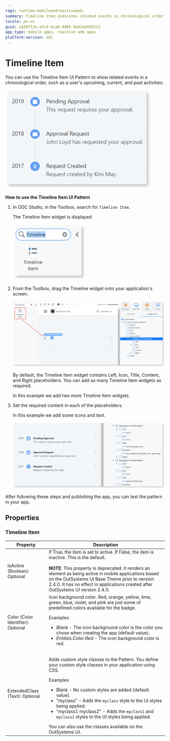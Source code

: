 ```yaml
---
tags: runtime-mobileandreactiveweb;  
summary: Timeline Item indicates related events in chronological order.
locale: en-us
guid: e420ff2a-afcd-4ca6-9d65-9e42ee8d5213
app_type: mobile apps, reactive web apps
platform-version: odc
---
```


# Timeline Item

You can use the Timeline Item UI Pattern to show related events in a chronological order, such as a user's upcoming, current, and past activities.

![](<images/timelineitem-1-ss.png>)

**How to use the Timeline Item UI Pattern**

1. In ODC Studio, in the Toolbox, search for `Timeline Item`.

    The Timeline Item widget is displayed.

    ![](<images/timelineitem-2-ss.png>)

1. From the Toolbox, drag the Timeline widget onto your application's screen.

    ![](<images/timelineitem-3-ss.png?width=800>)

    By default, the Timeline Item widget contains Left, Icon, Title, Content, and Right placeholders. You can add as many Timeline Item widgets as required.

    In this example we add two more Timeline Item widgets.

1. Set the required content in each of the placeholders.

    In this example we add some icons and text.

    ![](<images/timelineitem-4-ss.png>)

After following these steps and publishing the app, you can test the pattern in your app.

## Properties

### Timeline Item

| Property                           | Description                                                                                                                                                                                                                                                                                                                                                                                                                                                                                                                                                                                                                                    |
|------------------------------------|------------------------------------------------------------------------------------------------------------------------------------------------------------------------------------------------------------------------------------------------------------------------------------------------------------------------------------------------------------------------------------------------------------------------------------------------------------------------------------------------------------------------------------------------------------------------------------------------------------------------------------------------|
| IsActive (Boolean): Optional       | If True, the item is set to active. If False, the item is inactive. This is the default.<br/><br/>**NOTE**: This property is deprecated. It renders an element as being active in mobile applications based on the OutSystems UI Base Theme prior to version 2.4.0. It has no effect in applications created after OutSystems UI version 2.4.0.                                                                                                                                                                                                                                                                                                |
| Color (Color Identifier): Optional | Icon background color. Red, orange, yellow, lime, green, blue, violet, and pink are just some of predefined colors available for the badge. <p>Examples <ul><li>_Blank_ - The icon background color is the color you chose when creating the app (default value).</li><li>_Entities.Color.Red_ - The icon background color is red.</li></ul></p>                                                                                                                                                                                                                                                                                               |
| ExtendedClass (Text): Optional     | <p>Adds custom style classes to the Pattern. You define your custom style classes in your application using CSS.</p> <p>Examples <ul><li>Blank - No custom styles are added (default value).</li><li>"myclass" - Adds the ``myclass`` style to the UI styles being applied.</li><li>"myclass1 myclass2" - Adds the ``myclass1`` and ``myclass2`` styles to the UI styles being applied.</li></ul></p>You can also use the classes available on the OutSystems UI. |
